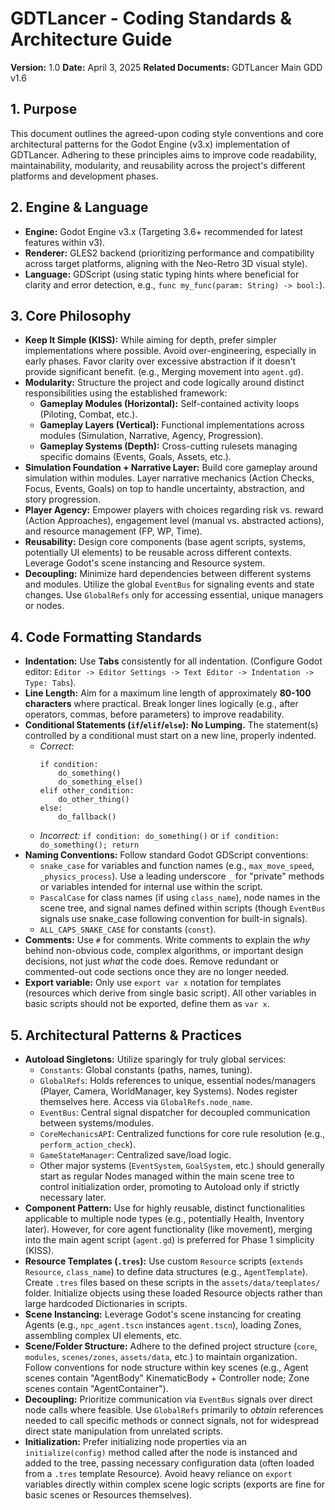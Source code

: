 # GDTLancer - Coding Standards & Architecture Guide

**Version:** 1.0
**Date:** April 3, 2025
**Related Documents:** GDTLancer Main GDD v1.6

## 1. Purpose

This document outlines the agreed-upon coding style conventions and core architectural patterns for the Godot Engine (v3.x) implementation of GDTLancer. Adhering to these principles aims to improve code readability, maintainability, modularity, and reusability across the project's different platforms and development phases.

## 2. Engine & Language

* **Engine:** Godot Engine v3.x (Targeting 3.6+ recommended for latest features within v3).
* **Renderer:** GLES2 backend (prioritizing performance and compatibility across target platforms, aligning with the Neo-Retro 3D visual style).
* **Language:** GDScript (using static typing hints where beneficial for clarity and error detection, e.g., `func my_func(param: String) -> bool:`).

## 3. Core Philosophy

* **Keep It Simple (KISS):** While aiming for depth, prefer simpler implementations where possible. Avoid over-engineering, especially in early phases. Favor clarity over excessive abstraction if it doesn't provide significant benefit. (e.g., Merging movement into `agent.gd`).
* **Modularity:** Structure the project and code logically around distinct responsibilities using the established framework:
    * **Gameplay Modules (Horizontal):** Self-contained activity loops (Piloting, Combat, etc.).
    * **Gameplay Layers (Vertical):** Functional implementations across modules (Simulation, Narrative, Agency, Progression).
    * **Gameplay Systems (Depth):** Cross-cutting rulesets managing specific domains (Events, Goals, Assets, etc.).
* **Simulation Foundation + Narrative Layer:** Build core gameplay around simulation within modules. Layer narrative mechanics (Action Checks, Focus, Events, Goals) on top to handle uncertainty, abstraction, and story progression.
* **Player Agency:** Empower players with choices regarding risk vs. reward (Action Approaches), engagement level (manual vs. abstracted actions), and resource management (FP, WP, Time).
* **Reusability:** Design core components (base agent scripts, systems, potentially UI elements) to be reusable across different contexts. Leverage Godot's scene instancing and Resource system.
* **Decoupling:** Minimize hard dependencies between different systems and modules. Utilize the global `EventBus` for signaling events and state changes. Use `GlobalRefs` only for accessing essential, unique managers or nodes.

## 4. Code Formatting Standards

* **Indentation:** Use **Tabs** consistently for all indentation. (Configure Godot editor: `Editor -> Editor Settings -> Text Editor -> Indentation -> Type: Tabs`).
* **Line Length:** Aim for a maximum line length of approximately **80-100 characters** where practical. Break longer lines logically (e.g., after operators, commas, before parameters) to improve readability.
* **Conditional Statements (`if`/`elif`/`else`):** **No Lumping.** The statement(s) controlled by a conditional must start on a new line, properly indented.
    * *Correct:*
        ```gdscript
        if condition:
        	do_something()
        	do_something_else()
        elif other_condition:
        	do_other_thing()
        else:
        	do_fallback()
        ```
    * *Incorrect:* `if condition: do_something()` or `if condition: do_something(); return`
* **Naming Conventions:** Follow standard Godot GDScript conventions:
    * `snake_case` for variables and function names (e.g., `max_move_speed`, `_physics_process`). Use a leading underscore `_` for "private" methods or variables intended for internal use within the script.
    * `PascalCase` for class names (if using `class_name`), node names in the scene tree, and signal names defined within scripts (though `EventBus` signals use snake\_case following convention for built-in signals).
    * `ALL_CAPS_SNAKE_CASE` for constants (`const`).
* **Comments:** Use `#` for comments. Write comments to explain the *why* behind non-obvious code, complex algorithms, or important design decisions, not just *what* the code does. Remove redundant or commented-out code sections once they are no longer needed.
* **Export variable:** Only use `export var x` notation for templates (resources which derive from single basic script). All other variables in basic scripts should not be exported, define them as `var x`.

## 5. Architectural Patterns & Practices

* **Autoload Singletons:** Utilize sparingly for truly global services:
    * `Constants`: Global constants (paths, names, tuning).
    * `GlobalRefs`: Holds references to unique, essential nodes/managers (Player, Camera, WorldManager, key Systems). Nodes register themselves here. Access via `GlobalRefs.node_name`.
    * `EventBus`: Central signal dispatcher for decoupled communication between systems/modules.
    * `CoreMechanicsAPI`: Centralized functions for core rule resolution (e.g., `perform_action_check`).
    * `GameStateManager`: Centralized save/load logic.
    * Other major systems (`EventSystem`, `GoalSystem`, etc.) should generally start as regular Nodes managed within the main scene tree to control initialization order, promoting to Autoload only if strictly necessary later.
* **Component Pattern:** Use for highly reusable, distinct functionalities applicable to multiple node types (e.g., potentially Health, Inventory later). However, for core agent functionality (like movement), merging into the main agent script (`agent.gd`) is preferred for Phase 1 simplicity (KISS).
* **Resource Templates (`.tres`):** Use custom `Resource` scripts (`extends Resource`, `class_name`) to define data structures (e.g., `AgentTemplate`). Create `.tres` files based on these scripts in the `assets/data/templates/` folder. Initialize objects using these loaded Resource objects rather than large hardcoded Dictionaries in scripts.
* **Scene Instancing:** Leverage Godot's scene instancing for creating Agents (e.g., `npc_agent.tscn` instances `agent.tscn`), loading Zones, assembling complex UI elements, etc.
* **Scene/Folder Structure:** Adhere to the defined project structure (`core`, `modules`, `scenes/zones`, `assets/data`, etc.) to maintain organization. Follow conventions for node structure within key scenes (e.g., Agent scenes contain "AgentBody" KinematicBody + Controller node; Zone scenes contain "AgentContainer").
* **Decoupling:** Prioritize communication via `EventBus` signals over direct node calls where feasible. Use `GlobalRefs` primarily to *obtain* references needed to call specific methods or connect signals, not for widespread direct state manipulation from unrelated scripts.
* **Initialization:** Prefer initializing node properties via an `initialize(config)` method called after the node is instanced and added to the tree, passing necessary configuration data (often loaded from a `.tres` template Resource). Avoid heavy reliance on `export` variables directly within complex scene logic scripts (exports are fine for basic scenes or Resources themselves).
